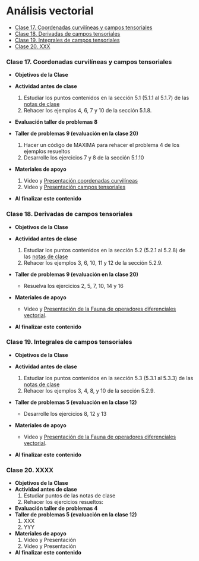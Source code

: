# Análisis vectorial
+ [Clase 17. Coordenadas curvilíneas y campos tensoriales](#Clase17)
+ [Clase 18. Derivadas de campos tensoriales](#Clase18)
+ [Clase 19. Integrales de campos tensoriales ](#Clase19)
+ [Clase 20. XXX ](#Clase20)

<a name="Clase17"></a>
### Clase 17. Coordenadas curvilíneas y campos tensoriales  
+ **Objetivos de la Clase**

+ **Actividad antes de clase**
   1. Estudiar los puntos contenidos en la sección 5.1 (5.1.1 al 5.1.7) de las [notas de clase](https://github.com/nunezluis/MisCursos/blob/main/MetMat1S20B/Materiales/LibrosArticulos/VolumenUNO.pdf)
   2. Rehacer los ejemplos 4, 6, 7 y 10 de la sección 5.1.8.

+ **Evaluación taller de problemas 8**    
+ **Taller de problemas 9 (evaluación en la clase 20)**
   1. Hacer un código de MAXIMA para rehacer el problema 4 de los ejemplos resueltos
   2. Desarrolle los ejercicios 7 y 8 de la sección 5.1.10
+ **Materiales de apoyo**
   1. Video y [Presentación coordenadas curvilíneas](https://github.com/nunezluis/MisCursos/blob/main/MetMat1S20B/Materiales/Presentaciones/5_1CoordGeneralizadas.pdf)
   2. Video y [Presentación campos tensoriales](https://github.com/nunezluis/MisCursos/blob/main/MetMat1S20B/Materiales/Presentaciones/5_2CamposTensoriales.pdf)
+ **Al finalizar este contenido**

<a name="Clase18"></a>
### Clase 18. Derivadas de campos tensoriales  
+ **Objetivos de la Clase**
+ **Actividad antes de clase**
    1. Estudiar los puntos contenidos en la sección 5.2 (5.2.1 al 5.2.8) de las [notas de clase](https://github.com/nunezluis/MisCursos/blob/main/MetMat1S20B/Materiales/LibrosArticulos/VolumenUNO.pdf)
    2. Rehacer los ejemplos 3, 6, 10, 11 y 12 de la sección 5.2.9.
+ **Taller de problemas 9 (evaluación en la clase 20)**
   + Resuelva los ejercicios 2, 5, 7, 10, 14 y 16  
+ **Materiales de apoyo**
   + Video y [Presentación de la Fauna de operadores diferenciales vectorial](https://github.com/nunezluis/MisCursos/blob/main/MetMat1S20B/Materiales/Presentaciones/5_3FaunaOperadoresVect.pdf).

+ **Al finalizar este contenido**

<a name="Clase19"></a>
### Clase 19. Integrales de campos tensoriales  
+ **Objetivos de la Clase**
+ **Actividad antes de clase**
  1. Estudiar los puntos contenidos en la sección 5.3 (5.3.1 al 5.3.3) de las [notas de clase](https://github.com/nunezluis/MisCursos/blob/main/MetMat1S20B/Materiales/LibrosArticulos/VolumenUNO.pdf)
  2. Rehacer los ejemplos 3, 4, 8, y 10 de la sección 5.2.9.

+ **Taller de problemas 5 (evaluación en la clase 12)**
   + Desarrolle los ejercicios 8, 12 y 13
+ **Materiales de apoyo**
   + Video y [Presentación de la Fauna de operadores diferenciales vectorial](https://github.com/nunezluis/MisCursos/blob/main/MetMat1S20B/Materiales/Presentaciones/5_4IntegralesCampos.pdf).
+ **Al finalizar este contenido**

<a name="Clase20"></a>
### Clase 20. XXXX  
+ **Objetivos de la Clase**
+ **Actividad antes de clase**
   1. Estudiar puntos de las notas de clase
   2. Rehacer los ejercicios resueltos:
+ **Evaluación taller de problemas 4**    
+ **Taller de problemas 5 (evaluación en la clase 12)**
   1. XXX
   2. YYY
+ **Materiales de apoyo**
   1. Video y Presentación
   2. Video y Presentación
+ **Al finalizar este contenido**
